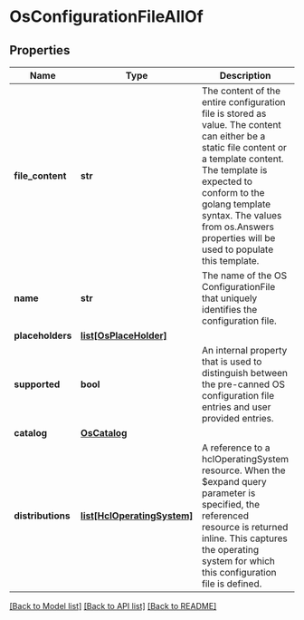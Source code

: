 # OsConfigurationFileAllOf

## Properties
Name | Type | Description | Notes
------------ | ------------- | ------------- | -------------
**file_content** | **str** | The content of the entire configuration file is stored as value. The content can either be a static file content or a template content.  The template is expected to conform to the golang template syntax. The values from os.Answers properties will be used to populate this template.    | [optional] 
**name** | **str** | The name of the OS ConfigurationFile that uniquely identifies the configuration file.   | [optional] 
**placeholders** | [**list[OsPlaceHolder]**](OsPlaceHolder.md) |  | [optional] 
**supported** | **bool** | An internal property that is used to distinguish between the pre-canned OS configuration file entries and user provided entries.     | [optional] [readonly] 
**catalog** | [**OsCatalog**](.md) |  | [optional] 
**distributions** | [**list[HclOperatingSystem]**](HclOperatingSystem.md) | A reference to a hclOperatingSystem resource. When the $expand query parameter is specified, the referenced resource is returned inline. This captures the operating system for which this configuration file is defined.  | [optional] 

[[Back to Model list]](../README.md#documentation-for-models) [[Back to API list]](../README.md#documentation-for-api-endpoints) [[Back to README]](../README.md)


